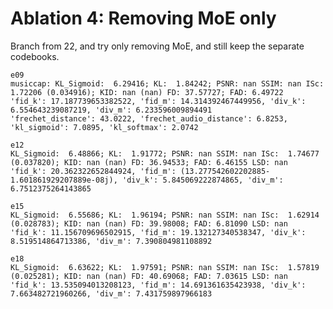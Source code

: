 # Ablation 4: Removing MoE only
Branch from 22, and try only removing MoE, and still keep the separate codebooks.

    e09
    musiccap: KL_Sigmoid:  6.29416; KL:  1.84242; PSNR: nan SSIM: nan ISc:  1.72206 (0.034916); KID: nan (nan) FD: 37.57727; FAD: 6.49722 
    'fid_k': 17.187739653382522, 'fid_m': 14.314392467449956, 'div_k': 6.554643239087219, 'div_m': 6.233596009894491     
    'frechet_distance': 43.0222, 'frechet_audio_distance': 6.8253, 'kl_sigmoid': 7.0895, 'kl_softmax': 2.0742

    e12
    KL_Sigmoid:  6.48866; KL:  1.91772; PSNR: nan SSIM: nan ISc:  1.74677 (0.037820); KID: nan (nan) FD: 36.94533; FAD: 6.46155 LSD: nan
    'fid_k': 20.362322652844924, 'fid_m': (13.277542602202885-1.601861929207889e-08j), 'div_k': 5.845069222874865, 'div_m': 6.7512375264143865

    e15
    KL_Sigmoid:  6.55686; KL:  1.96194; PSNR: nan SSIM: nan ISc:  1.62914 (0.028783); KID: nan (nan) FD: 39.98008; FAD: 6.81090 LSD: nan
    'fid_k': 11.156709696502915, 'fid_m': 19.132127340538347, 'div_k': 8.519514864713386, 'div_m': 7.390804981108892

    e18
    KL_Sigmoid:  6.63622; KL:  1.97591; PSNR: nan SSIM: nan ISc:  1.57819 (0.025281); KID: nan (nan) FD: 40.69068; FAD: 7.03615 LSD: nan
    'fid_k': 13.535094013208123, 'fid_m': 14.691361635423938, 'div_k': 7.663482721960266, 'div_m': 7.431759897966183


